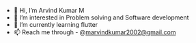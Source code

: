 - 👋 Hi, I’m Arvind Kumar M
- 👀 I’m interested in Problem solving and Software development
- 🌱 I’m currently learning flutter  
- 📫 Reach me through - @marvindkumar2002@gmail.com

<!---
Arvind-kumar-M-08/Arvind-kumar-M-08 is a ✨ special ✨ repository because its `README.md` (this file) appears on your GitHub profile.
You can click the Preview link to take a look at your changes.
--->
